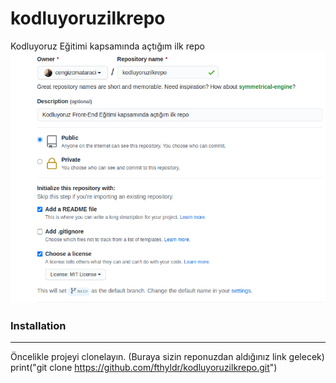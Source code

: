 # kodluyoruzilkrepo
Kodluyoruz Eğitimi kapsamında açtığım ilk repo
![Kodluyoruz Logo](https://raw.githubusercontent.com/Kodluyoruz/taskforce/main/git/odev1/figures/github.png)

### Installation
------------------------------------------------------  
Öncelikle projeyi clonelayın. (Buraya sizin reponuzdan aldığınız link gelecek)
print("git clone https://github.com/fthyldr/kodluyoruzilkrepo.git")